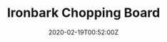 ---
title: Ironbark Chopping Board
summary: Red Ironbark
tags:
- wood
date: "2020-02-19T00:52:00Z"


# Optional external URL for project (replaces project detail page).
external_link: "/build/chopping"

image:
  caption: Chopping board
  focal_point: Smart
---